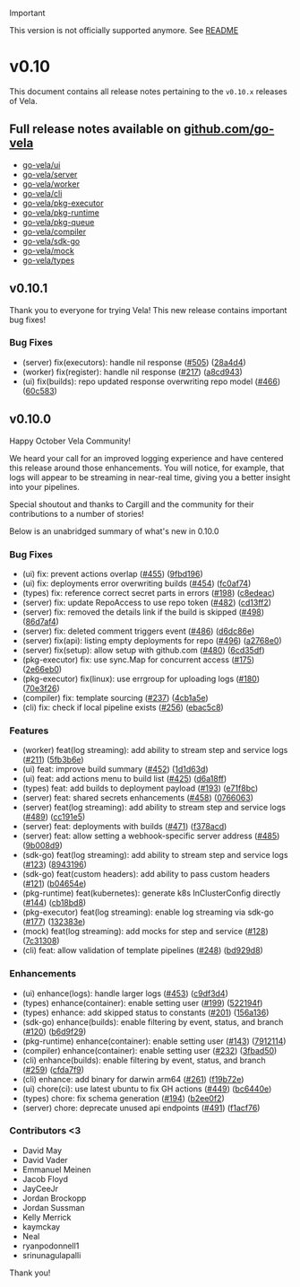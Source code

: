 > [!IMPORTANT]
> This version is not officially supported anymore. See [README](./README.md)

# v0.10

This document contains all release notes pertaining to the `v0.10.x` releases of Vela.

## Full release notes available on [github.com/go-vela](https://github.com/go-vela)

* [go-vela/ui](https://github.com/go-vela/ui/releases)
* [go-vela/server](https://github.com/go-vela/server/releases)
* [go-vela/worker](https://github.com/go-vela/worker/releases)
* [go-vela/cli](https://github.com/go-vela/cli/releases)
* [go-vela/pkg-executor](https://github.com/go-vela/pkg-executor/releases)
* [go-vela/pkg-runtime](https://github.com/go-vela/pkg-runtime/releases)
* [go-vela/pkg-queue](https://github.com/go-vela/pkg-queue/releases)
* [go-vela/compiler](https://github.com/go-vela/compiler/releases)
* [go-vela/sdk-go](https://github.com/go-vela/sdk-go/releases)
* [go-vela/mock](https://github.com/go-vela/mock/releases)
* [go-vela/types](https://github.com/go-vela/types/releases)

## v0.10.1

Thank you to everyone for trying Vela! This new release contains important bug fixes!

### Bug Fixes

* (server) fix(executors): handle nil response ([#505](https://github.com/go-vela/server/issues/505)) ([28a4d4](https://github.com/go-vela/server/commit/928a4d4))
* (worker) fix(register): handle nil response ([#217](https://github.com/go-vela/worker/issues/217)) ([a8cd943](https://github.com/go-vela/worker/commit/a8cd943))
* (ui) fix(builds): repo updated response overwriting repo model ([#466](https://github.com/go-vela/ui/issues/466)) ([60c583](https://github.com/go-vela/ui/commit/a8cd94360c583))

## v0.10.0

Happy October Vela Community!

We heard your call for an improved logging experience and have centered this release around those enhancements. You will notice, for example, that logs will appear to be streaming in near-real time, giving you a better insight into your pipelines.

Special shoutout and thanks to Cargill and the community for their contributions to a number of stories!

Below is an unabridged summary of what's new in 0.10.0

### Bug Fixes

* (ui) fix: prevent actions overlap ([#455](https://github.com/go-vela/ui/issues/455)) ([9fbd196](https://github.com/go-vela/ui/commit/9fbd196))
* (ui) fix: deployments error overwriting builds ([#454](https://github.com/go-vela/ui/issues/454)) ([fc0af74](https://github.com/go-vela/ui/commit/fc0af74))
* (types) fix: reference correct secret parts in errors ([#198](https://github.com/go-vela/types/issues/198)) ([c8edeac](https://github.com/go-vela/types/commit/c8edeac))
* (server) fix: update RepoAccess to use repo token ([#482](https://github.com/go-vela/server/issues/482)) ([cd13ff2](https://github.com/go-vela/server/commit/cd13ff2))
* (server) fix: removed the details link if the build is skipped ([#498](https://github.com/go-vela/server/issues/498)) ([86d7af4](https://github.com/go-vela/server/commit/86d7af4))
* (server) fix: deleted comment triggers event ([#486](https://github.com/go-vela/server/issues/486)) ([d6dc86e](https://github.com/go-vela/server/commit/d6dc86e))
* (server) fix(api): listing empty deployments for repo ([#496](https://github.com/go-vela/server/issues/496)) ([a2768e0](https://github.com/go-vela/server/commit/a2768e0))
* (server) fix(setup): allow setup with github.com ([#480](https://github.com/go-vela/server/issues/480)) ([6cd35df](https://github.com/go-vela/server/commit/6cd35df))
* (pkg-executor) fix: use sync.Map for concurrent access ([#175](https://github.com/go-vela/pkg-executor/issues/175)) ([2e66eb0](https://github.com/go-vela/pkg-executor/commit/2e66eb0))
* (pkg-executor) fix(linux): use errgroup for uploading logs ([#180](https://github.com/go-vela/pkg-executor/issues/180)) ([70e3f26](https://github.com/go-vela/pkg-executor/commit/70e3f26))
* (compiler) fix: template sourcing ([#237](https://github.com/go-vela/compiler/issues/237)) ([4cb1a5e](https://github.com/go-vela/compiler/commit/4cb1a5e))
* (cli) fix: check if local pipeline exists ([#256](https://github.com/go-vela/cli/issues/256)) ([ebac5c8](https://github.com/go-vela/cli/commit/ebac5c8))

### Features

* (worker) feat(log streaming): add ability to stream step and service logs ([#211](https://github.com/go-vela/worker/issues/211)) ([5fb3b6e](https://github.com/go-vela/worker/commit/5fb3b6e))
* (ui) feat: improve build summary ([#452](https://github.com/go-vela/ui/issues/452)) ([1d1d63d](https://github.com/go-vela/ui/commit/1d1d63d))
* (ui) feat: add actions menu to build list ([#425](https://github.com/go-vela/ui/issues/425)) ([d6a18ff](https://github.com/go-vela/ui/commit/d6a18ff))
* (types) feat: add builds to deployment payload ([#193](https://github.com/go-vela/types/issues/193)) ([e71f8bc](https://github.com/go-vela/types/commit/e71f8bc))
* (server) feat: shared secrets enhancements ([#458](https://github.com/go-vela/server/issues/458)) ([0766063](https://github.com/go-vela/server/commit/0766063))
* (server) feat(log streaming): add ability to stream step and service logs ([#489](https://github.com/go-vela/server/issues/489)) ([cc191e5](https://github.com/go-vela/server/commit/cc191e5))
* (server) feat: deployments with builds ([#471](https://github.com/go-vela/server/issues/471)) ([f378acd](https://github.com/go-vela/server/commit/f378acd))
* (server) feat: allow setting a webhook-specific server address ([#485](https://github.com/go-vela/server/issues/485)) ([9b008d9](https://github.com/go-vela/server/commit/9b008d9))
* (sdk-go) feat(log streaming): add ability to stream step and service logs ([#123](https://github.com/go-vela/sdk-go/issues/123)) ([8943196](https://github.com/go-vela/sdk-go/commit/8943196))
* (sdk-go) feat(custom headers): add ability to pass custom headers ([#121](https://github.com/go-vela/sdk-go/issues/121)) ([b04654e](https://github.com/go-vela/sdk-go/commit/b04654e))
* (pkg-runtime) feat(kubernetes): generate k8s InClusterConfig directly ([#144](https://github.com/go-vela/pkg-runtime/issues/144)) ([cb18bd8](https://github.com/go-vela/pkg-runtime/commit/cb18bd8))
* (pkg-executor) feat(log streaming): enable log streaming via sdk-go ([#177](https://github.com/go-vela/pkg-executor/issues/177)) ([132383e](https://github.com/go-vela/pkg-executor/commit/132383e))
* (mock) feat(log streaming): add mocks for step and service ([#128](https://github.com/go-vela/mock/issues/128)) ([7c31308](https://github.com/go-vela/mock/commit/7c31308))
* (cli) feat: allow validation of template pipelines ([#248](https://github.com/go-vela/cli/issues/248)) ([bd929d8](https://github.com/go-vela/cli/commit/bd929d8))

### Enhancements

* (ui) enhance(logs): handle larger logs ([#453](https://github.com/go-vela/ui/issues/453)) ([c9df3d4](https://github.com/go-vela/ui/commit/c9df3d4))
* (types) enhance(container): enable setting user ([#199](https://github.com/go-vela/types/issues/199)) ([522194f](https://github.com/go-vela/types/commit/522194f))
* (types) enhance: add skipped status to constants ([#201](https://github.com/go-vela/types/issues/201)) ([156a136](https://github.com/go-vela/types/commit/156a136))
* (sdk-go) enhance(builds): enable filtering by event, status, and branch ([#120](https://github.com/go-vela/sdk-go/issues/120)) ([b6d9f29](https://github.com/go-vela/sdk-go/commit/b6d9f29))
* (pkg-runtime) enhance(container): enable setting user ([#143](https://github.com/go-vela/pkg-runtime/issues/143)) ([7912114](https://github.com/go-vela/pkg-runtime/commit/7912114))
* (compiler) enhance(container): enable setting user ([#232](https://github.com/go-vela/compiler/issues/232)) ([3fbad50](https://github.com/go-vela/compiler/commit/3fbad50))
* (cli) enhance(builds): enable filtering by event, status, and branch ([#259](https://github.com/go-vela/cli/issues/259)) ([cfda7f9](https://github.com/go-vela/cli/commit/cfda7f9))
* (cli) enhance: add binary for darwin arm64 ([#261](https://github.com/go-vela/cli/issues/261)) ([f19b72e](https://github.com/go-vela/cli/commit/f19b72e))
* (ui) chore(ci): use latest ubuntu to fix GH actions ([#449](https://github.com/go-vela/ui/issues/449)) ([bc6440e](https://github.com/go-vela/ui/commit/bc6440e))
* (types) chore: fix schema generation ([#194](https://github.com/go-vela/types/issues/194)) ([b2ee0f2](https://github.com/go-vela/types/commit/b2ee0f2))
* (server) chore: deprecate unused api endpoints ([#491](https://github.com/go-vela/server/issues/491)) ([f1acf76](https://github.com/go-vela/server/commit/f1acf76))

### Contributors <3

* David May
* David Vader
* Emmanuel Meinen
* Jacob Floyd
* JayCeeJr
* Jordan Brockopp
* Jordan Sussman
* Kelly Merrick
* kaymckay
* Neal
* ryanpodonnell1
* srinunagulapalli

Thank you!
